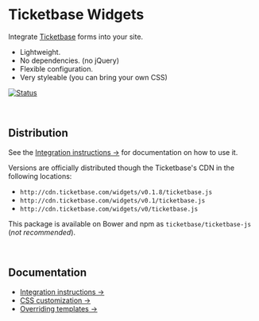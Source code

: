 # Ticketbase Widgets

Integrate [Ticketbase](http://www.ticketbase.com) forms into your site.

 * Lightweight.
 * No dependencies. (no jQuery)
 * Flexible configuration.
 * Very styleable (you can bring your own CSS)

[![Status](http://img.shields.io/travis/ticketbase/ticketbase-js/master.svg?style=flat)](https://travis-ci.org/ticketbase/ticketbase-js "See test builds")

<br>

## Distribution

See the [Integration instructions →](docs/Integration.md) for documentation on how to use it.

Versions are officially distributed though the Ticketbase's CDN in the following locations:

- [](#version) `http://cdn.ticketbase.com/widgets/v0.1.8/ticketbase.js`
- `http://cdn.ticketbase.com/widgets/v0.1/ticketbase.js`
- `http://cdn.ticketbase.com/widgets/v0/ticketbase.js`

This package is available on Bower and npm as `ticketbase/ticketbase-js` (*not recommended*).

<br>

## Documentation

- [Integration instructions →](docs/Integration.md)
- [CSS customization →](docs/CSS_customization.md)
- [Overriding templates →](docs/Overriding_templates.md)
